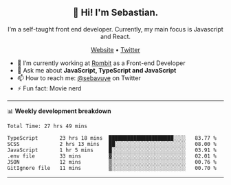 <h2 align="center">👋 Hi! I'm Sebastian.</h2>
<p align="center">I’m a self-taught front end developer. Currently, my main focus is Javascript and React.</p>
<p align="center">
  <a href="https://sebastianvuye.be">Website</a> •
  <a href="https://twitter.com/sebavuye">Twitter</a>
</p>


- 🔭 I’m currently working at [Rombit](https://rombit.com/) as a Front-end Developer
- 💬 Ask me about **JavaScript, TypeScript and JavaScript**
- 📫 How to reach me: [@sebavuye](https://twitter.com/sebavuye) on Twitter
- ⚡ Fun fact: Movie nerd

-------

📊 **Weekly development breakdown**

<!--START_SECTION:waka-->

```text
Total Time: 27 hrs 49 mins

TypeScript       23 hrs 18 mins  █████████████████████░░░░   83.77 %
SCSS             2 hrs 13 mins   ██░░░░░░░░░░░░░░░░░░░░░░░   08.00 %
JavaScript       1 hr 5 mins     █░░░░░░░░░░░░░░░░░░░░░░░░   03.91 %
.env file        33 mins         ▓░░░░░░░░░░░░░░░░░░░░░░░░   02.01 %
JSON             12 mins         ▒░░░░░░░░░░░░░░░░░░░░░░░░   00.76 %
GitIgnore file   11 mins         ▒░░░░░░░░░░░░░░░░░░░░░░░░   00.70 %
```

<!--END_SECTION:waka-->
-------
